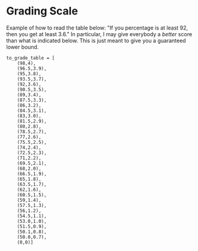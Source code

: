 # Grading Scale

Example of how to read the table below: "If you percentage is at least 92, then you get at least 3.6."
In particular, I may give everybody a *better* score than what is indicated below.  This is just meant
to give you a guaranteed lower bound.

    to_grade_table = [
        (98,4),
        (96.5,3.9),
        (95,3.8),
        (93.5,3.7),
        (92,3.6),
        (90.5,3.5),
        (89,3.4),
        (87.5,3.3),
        (86,3.2),
        (84.5,3.1),
        (83,3.0),
        (81.5,2.9),
        (80,2.8),
        (78.5,2.7),
        (77,2.6),
        (75.5,2.5),
        (74,2.4),
        (72.5,2.3),
        (71,2.2),
        (69.5,2.1),
        (68,2.0),
        (66.5,1.9),
        (65,1.8),
        (63.5,1.7),
        (62,1.6),
        (60.5,1.5),
        (59,1.4),
        (57.5,1.3),
        (56,1.2),
        (54.5,1.1),
        (53.0,1.0),
        (51.5,0.9),
        (50.1,0.8),
        (50.0,0.7),
        (0,0)]
